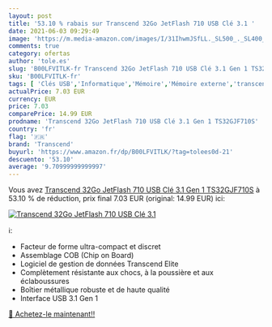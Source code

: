 ```yaml
---
layout: post
title: '53.10 % rabais sur Transcend 32Go JetFlash 710 USB Clé 3.1 '
date: 2021-06-03 09:29:49
image: 'https://m.media-amazon.com/images/I/31IhwmJSfLL._SL500_._SL400_.jpg'
comments: true
category: ofertas
author: 'tole.es'
slug: 'B00LFVITLK-fr Transcend 32Go JetFlash 710 USB Clé 3.1 Gen 1 TS32GJF710S'
sku: 'B00LFVITLK-fr'
tags: [ 'Clés USB','Informatique','Mémoire','Mémoire externe','transcend', ]
actualPrice: 7.03 EUR
currency: EUR
price: 7.03
comparePrice: 14.99 EUR
prodname: 'Transcend 32Go JetFlash 710 USB Clé 3.1 Gen 1 TS32GJF710S'
country: 'fr'
flag: '🇫🇷'
brand: 'Transcend'
buyurl: 'https://www.amazon.fr/dp/B00LFVITLK/?tag=tolees0d-21'
descuento: '53.10'
average: '9.70999999999997'
---
```


Vous avez [Transcend 32Go JetFlash 710 USB Clé 3.1 Gen 1 TS32GJF710S](https://www.amazon.fr/dp/B00LFVITLK/?tag=tolees0d-21)  à  53.10 % de réduction, prix final  7.03 EUR (original: 14.99 EUR) ici:

[![Transcend 32Go JetFlash 710 USB Clé 3.1 ](https://m.media-amazon.com/images/I/31IhwmJSfLL._SL500_._SL400_.jpg)](https://www.amazon.fr/dp/B00LFVITLK/?tag=tolees0d-21)

ℹ️:

- Facteur de forme ultra-compact et discret
- Assemblage COB (Chip on Board)
- Logiciel de gestion de données Transcend Elite
- Complètement résistante aux chocs, à la poussière et aux éclaboussures
- Boîtier métallique robuste et de haute qualité
- Interface USB 3.1 Gen 1

[🛒 Achetez-le maintenant!!](https://www.amazon.fr/dp/B00LFVITLK/?tag=tolees0d-21)
